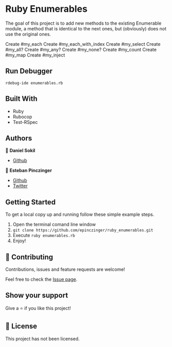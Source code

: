 # Ruby Enumerables

The goal of this project is to add new methods to the existing Enumerable module, a method that is identical to the next ones, but (obviously) does not use the original ones.

Create #my_each
Create #my_each_with_index 
Create #my_select 
Create #my_all? 
Create #my_any?
Create #my_none?
Create #my_count
Create #my_map
Create #my_inject

## Run Debugger

`rdebug-ide enumerables.rb`


## Built With

- Ruby
- Rubocop
- Test-RSpec

## Authors

👤 **Daniel Sokil**

- [Github](https://github.com/s0kil)

👤 **Esteban Pinczinger**

- [Github](https://github.com/epinczinger)
- [Twitter](https://twitter.com/epinczinger)

## Getting Started

To get a local copy up and running follow these simple example steps.

1. Open the terminal comand line window
2. `git clone https://github.com/epinczinger/ruby_enumerables.git`
3. Execute `ruby enumerables.rb`
4. Enjoy!

## 🤝 Contributing

Contributions, issues and feature requests are welcome!

Feel free to check the [Issue page](https://github.com/epinczinger/ruby_enumerables/issues).

## Show your support

Give a ⭐️ if you like this project!

## 📝 License

This project has not been licensed.
